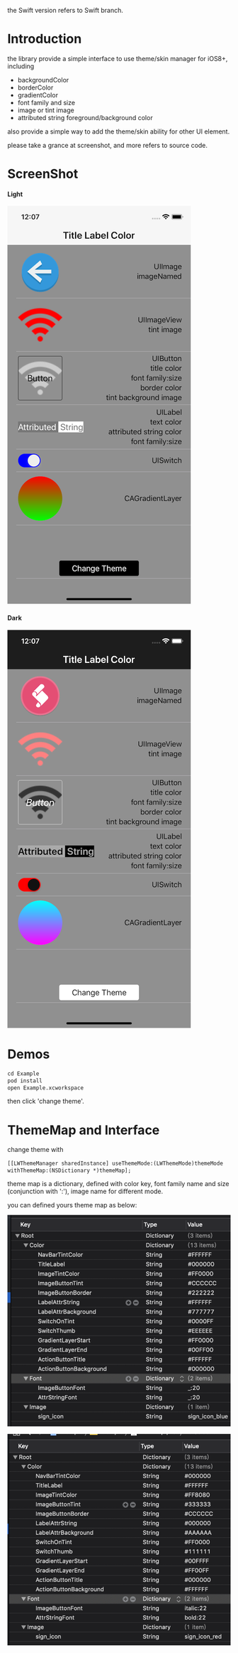 
the Swift version refers to Swift branch.

# Introduction

the library provide a simple interface to use theme/skin manager for iOS8+, including 

- backgroundColor
- borderColor
- gradientColor
- font family and size
- image or tint image
- attributed string foreground/background color

also provide a simple way to add the theme/skin ability for other UI element.

please take a grance at screenshot, and more refers to source code.

# ScreenShot

#### Light

![Light](https://github.com/lalawue/LWTheme/blob/ObjC/Example/Screenshot/light.png)

#### Dark

![Dark](https://github.com/lalawue/LWTheme/blob/ObjC/Example/Screenshot/dark.png)

# Demos

```
cd Example
pod install
open Example.xcworkspace
```

then click 'change theme'.

# ThemeMap and Interface

change theme with 

```
[[LWThemeManager sharedInstance] useThemeMode:(LWThemeMode)themeMode withThemeMap:(NSDictionary *)themeMap];
```

theme map is a dictionary, defined with color key, font family name and size (conjunction with ':'), image name for different mode.

you can defined yours theme map as below:

![LightMap](https://github.com/lalawue/LWTheme/blob/ObjC/Example/Screenshot/lightmap.png)

![DarkMap](https://github.com/lalawue/LWTheme/blob/ObjC/Example/Screenshot/darkmap.png)
